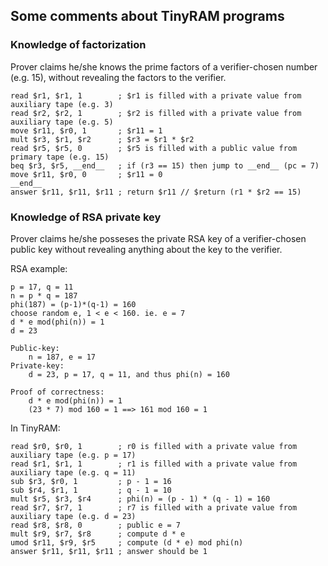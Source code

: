 ## Some comments about TinyRAM programs

### Knowledge of factorization
Prover claims he/she knows the prime factors of a verifier-chosen number (e.g. 15), without revealing the factors to the verifier.
```
read $r1, $r1, 1        ; $r1 is filled with a private value from auxiliary tape (e.g. 3)
read $r2, $r2, 1        ; $r2 is filled with a private value from auxiliary tape (e.g. 5)
move $r11, $r0, 1       ; $r11 = 1
mult $r3, $r1, $r2      ; $r3 = $r1 * $r2
read $r5, $r5, 0        ; $r5 is filled with a public value from primary tape (e.g. 15)
beq $r3, $r5, __end__   ; if (r3 == 15) then jump to __end__ (pc = 7)
move $r11, $r0, 0       ; $r11 = 0
__end__
answer $r11, $r11, $r11 ; return $r11 // $return (r1 * $r2 == 15)
```

### Knowledge of RSA private key
Prover claims he/she posseses the private RSA key of a verifier-chosen public key without revealing anything about the key to the verifier.

RSA example:
```
p = 17, q = 11
n = p * q = 187
phi(187) = (p-1)*(q-1) = 160
choose random e, 1 < e < 160. ie. e = 7
d * e mod(phi(n)) = 1
d = 23

Public-key:
    n = 187, e = 17
Private-key:
    d = 23, p = 17, q = 11, and thus phi(n) = 160

Proof of correctness:
    d * e mod(phi(n)) = 1
    (23 * 7) mod 160 = 1 ==> 161 mod 160 = 1
```

In TinyRAM:
```
read $r0, $r0, 1        ; r0 is filled with a private value from auxiliary tape (e.g. p = 17)
read $r1, $r1, 1        ; r1 is filled with a private value from auxiliary tape (e.g. q = 11)
sub $r3, $r0, 1         ; p - 1 = 16
sub $r4, $r1, 1         ; q - 1 = 10
mult $r5, $r3, $r4      ; phi(n) = (p - 1) * (q - 1) = 160
read $r7, $r7, 1        ; r7 is filled with a private value from auxiliary tape (e.g. d = 23)
read $r8, $r8, 0        ; public e = 7
mult $r9, $r7, $r8      ; compute d * e
umod $r11, $r9, $r5     ; compute (d * e) mod phi(n)
answer $r11, $r11, $r11 ; answer should be 1
```
